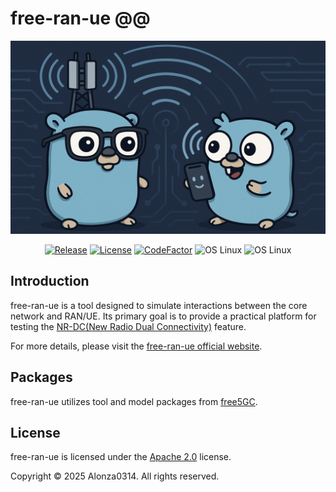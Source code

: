 # free-ran-ue @@

![free-ran-ue](/doc/image/free-ran-ue.jpg)

<p align="center">
<a href="https://github.com/Alonza0314/free-ran-ue/releases"><img src="https://img.shields.io/github/v/release/Alonza0314/free-ran-ue?color=orange" alt="Release"/></a>
<a href="https://github.com/Alonza0314/free-ran-ue/blob/main/LICENSE"><img src="https://img.shields.io/github/license/Alonza0314/free-ran-ue?color=blue" alt="License"/></a>
<a href="https://www.codefactor.io/repository/github/Alonza0314/free-ran-ue"><img src="https://www.codefactor.io/repository/github/Alonza0314/free-ran-ue/badge" alt="CodeFactor"/></a>
<img src="https://img.shields.io/badge/control%20plane-functional-green" alt="OS Linux"/>  
<img src="https://img.shields.io/badge/data%20plane-functional-green" alt="OS Linux"/>
</p>

## Introduction

free-ran-ue is a tool designed to simulate interactions between the core network and RAN/UE. Its primary goal is to provide a practical platform for testing the [NR-DC(New Radio Dual Connectivity)](https://free5gc.org/blog/20250219/20250219/) feature.

For more details, please visit the [free-ran-ue official website](https://alonza0314.github.io/free-ran-ue/).

## Packages

free-ran-ue utilizes tool and model packages from [free5GC](https://github.com/free5gc).

## License

free-ran-ue is licensed under the [Apache 2.0](LICENSE) license.

Copyright © 2025 Alonza0314. All rights reserved.
